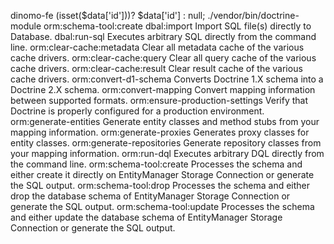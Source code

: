 dinomo-fe
(isset($data['id']))? $data['id'] : null;
./vendor/bin/doctrine-module orm:schema-tool:create
dbal:import Import SQL file(s) directly to Database.
dbal:run-sql Executes arbitrary SQL directly from the command line.
orm:clear-cache:metadata Clear all metadata cache of the various cache drivers.
orm:clear-cache:query Clear all query cache of the various cache drivers.
orm:clear-cache:result Clear result cache of the various cache drivers.
orm:convert-d1-schema Converts Doctrine 1.X schema into a Doctrine 2.X schema.
orm:convert-mapping Convert mapping information between supported formats.
orm:ensure-production-settings Verify that Doctrine is properly configured for a production environment.
orm:generate-entities Generate entity classes and method stubs from your mapping information.
orm:generate-proxies Generates proxy classes for entity classes.
orm:generate-repositories Generate repository classes from your mapping information.
orm:run-dql Executes arbitrary DQL directly from the command line.
orm:schema-tool:create Processes the schema and either create it directly on EntityManager Storage Connection or generate the SQL output.
orm:schema-tool:drop Processes the schema and either drop the database schema of EntityManager Storage Connection or generate the SQL output.
orm:schema-tool:update Processes the schema and either update the database schema of EntityManager Storage Connection or generate the SQL output.